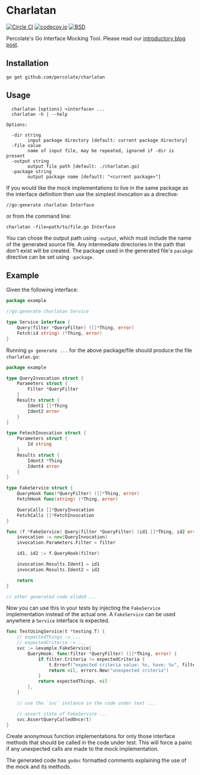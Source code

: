 # Charlatan

[![Circle CI](https://circleci.com/gh/percolate/charlatan.svg?style=svg)](https://circleci.com/gh/percolate/charlatan)
[![codecov.io](https://codecov.io/github/percolate/charlatan/coverage.svg?branch=master)](https://codecov.io/github/percolate/charlatan?branch=master)
[![BSD](https://img.shields.io/badge/license-BSD-blue.svg)](https://github.com/percolate/charlatan/blob/master/LICENSE)

Percolate's Go Interface Mocking Tool.  Please read our [introductory blog post](https://medium.com/percolate-engineering/introducing-charlatan-df9b5d3d3107).

## Installation

    go get github.com/percolate/charlatan

## Usage

```
  charlatan [options] <interface> ...
  charlatan -h | --help

Options:

  -dir string
        input package directory [default: current package directory]
  -file value
        name of input file, may be repeated, ignored if -dir is present
  -output string
        output file path [default: ./charlatan.go]
  -package string
        output package name [default: "<current package>"]
```

If you would like the mock implementations to live in the same package
as the interface definition then use the simplest invocation as a
directive:

    //go:generate charlatan Interface

or from the command line:

    charlatan -file=path/to/file.go Interface

You can chose the output path using `-output`, which must include the
name of the generated source file.  Any intermediate directories in the
path that don't exist will be created.  The package used in the
generated file's `pacakge` directive can be set using `-package`.

## Example

Given the following interface:

```go
package example

//go:generate charlatan Service

type Service interface {
	Query(filter *QueryFilter) ([]*Thing, error)
	Fetch(id string) (*Thing, error)
}
```

Running `go generate ...` for the above package/file should produce
the file `charlatan.go`:

```go
package example

type QueryInvocation struct {
	Parameters struct {
		Filter *QueryFilter
	}
	Results struct {
		Ident1 []*Thing
		Ident2 error
	}
}

type FetechInvocation struct {
	Parameters struct {
		Id string
	}
	Results struct {
		Ident3 *Thing
		Ident4 error
	}
}

type FakeService struct {
	QueryHook func(*QueryFilter) ([]*Thing, error)
	FetchHook func(string) (*Thing, error)

	QueryCalls []*QueryInvocation
	FetchCalls []*FetchInvocation
}

func (f *FakeService) Query(filter *QueryFilter) (id1 []*Thing, id2 error) {
	invocation := new(QueryInvocation)
	invocation.Parameters.Filter = filter

	id1, id2 := f.QueryHook(filter)

	invocation.Results.Ident1 = id1
	invocation.Results.Ident2 = id2

	return
}

// other generated code elided ...
```

Now you can use this in your tests by injecting the `FakeService`
implementation instead of the actual one.  A `FakeService` can be used
anywhere a `Service` interface is expected.

```go
func TestUsingService(t *testing.T) {
	// expectedThings := ...
	// expectedCriteria := ...
	svc := &example.FakeService{
		QueryHook: func(filter *QueryFilter) ([]*Thing, error) {
			if filter.Criteria != expectedCriteria {
				t.Errorf("expected criteria value: %v, have: %v", filter.Criteria, expectedCriteria)
				return nil, errors.New("unexpected criteria")
			}
			return expectedThings, nil
		},
	}

	// use the `svc` instance in the code under text ...

	// assert state of FakeService ...
	svc.AssertQueryCalledOnce(t)
}
```

Create anonymous function implementations for only those interface
methods that should be called in the code under test.  This will force
a painc if any unexpected calls are made to the mock implementation.

The generated code has `godoc` formatted comments explaining the use
of the mock and its methods.
